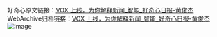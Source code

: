 好奇心原文链接：[VOX 上线，为你解释新闻_智能_好奇心日报-黄俊杰](https://www.qdaily.com/articles/31.html)
WebArchive归档链接：[VOX 上线，为你解释新闻_智能_好奇心日报-黄俊杰](http://web.archive.org/web/20171009224249/http://www.qdaily.com:80/articles/31.html)
![image](http://ww3.sinaimg.cn/large/007d5XDply1g3v2t0sh8nj30u03avb29)